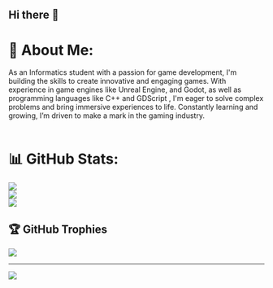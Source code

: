 ## Hi there 👋

# 💫 About Me:
As an Informatics student with a passion for game development, I'm building the skills to create innovative and engaging games. With experience in game engines like Unreal Engine, and Godot, as well as programming languages like C++ and GDScript , I'm eager to solve complex problems and bring immersive experiences to life. Constantly learning and growing, I’m driven to make a mark in the gaming industry.<br><br>

# 📊 GitHub Stats:
![](https://github-readme-stats.vercel.app/api?username=Hiiroga&theme=dark&hide_border=false&include_all_commits=false&count_private=false)<br/>
![](https://github-readme-streak-stats.herokuapp.com/?user=Hiiroga&theme=dark&hide_border=false)<br/>
![](https://github-readme-stats.vercel.app/api/top-langs/?username=Hiiroga&theme=dark&hide_border=false&include_all_commits=false&count_private=false&layout=compact)

## 🏆 GitHub Trophies
![](https://github-profile-trophy.vercel.app/?username=Hiiroga&theme=radical&no-frame=false&no-bg=true&margin-w=4)

---
[![](https://visitcount.itsvg.in/api?id=Hiiroga&icon=0&color=0)](https://visitcount.itsvg.in)

<!-- Proudly created with GPRM ( https://gprm.itsvg.in ) --><!--
**Hiiroga/Hiiroga** is a ✨ _special_ ✨ repository because its `README.md` (this file) appears on your GitHub profile.

Here are some ideas to get you started:

- 🔭 I’m currently working on ...
- 🌱 I’m currently learning ...
- 👯 I’m looking to collaborate on ...
- 🤔 I’m looking for help with ...
- 💬 Ask me about ...
- 📫 How to reach me: ...
- 😄 Pronouns: ...
- ⚡ Fun fact: ...
-->

